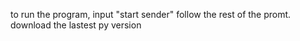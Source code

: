 to run the program, input "start sender"
follow the rest of the promt.
download the lastest py version
